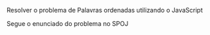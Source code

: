 Resolver o problema de Palavras ordenadas utilizando o JavaScript

Segue o enunciado do problema no SPOJ
